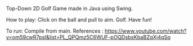 Top-Down 2D Golf Game made in Java using Swing.


How to play:
Click on the ball and pull to aim.
Golf.
Have fun!

To run:
Compile from main.
References :
https://www.youtube.com/watch?v=om59cwR7psI&list=PL_QPQmz5C6WUF-pOQDsbsKbaBZqXj4qSq
